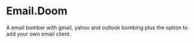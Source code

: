 # Email.Doom
A email bomber with gmail, yahoo and outlook bombing plus the option to add your own email client.

